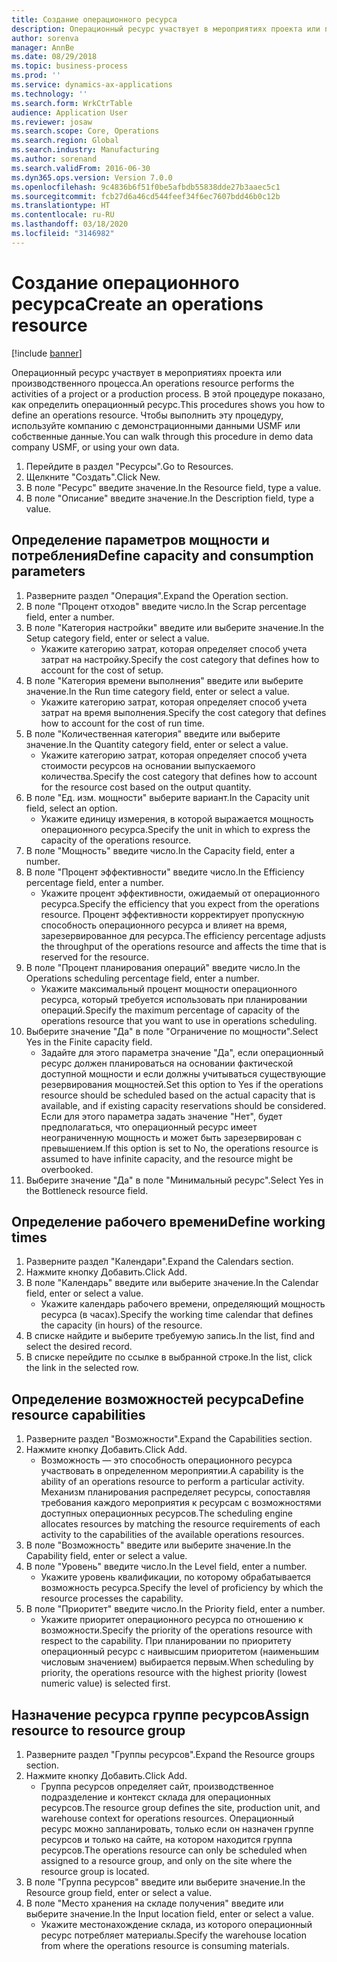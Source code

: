 ```yaml
---
title: Создание операционного ресурса
description: Операционный ресурс участвует в мероприятиях проекта или производственного процесса.
author: sorenva
manager: AnnBe
ms.date: 08/29/2018
ms.topic: business-process
ms.prod: ''
ms.service: dynamics-ax-applications
ms.technology: ''
ms.search.form: WrkCtrTable
audience: Application User
ms.reviewer: josaw
ms.search.scope: Core, Operations
ms.search.region: Global
ms.search.industry: Manufacturing
ms.author: sorenand
ms.search.validFrom: 2016-06-30
ms.dyn365.ops.version: Version 7.0.0
ms.openlocfilehash: 9c4836b6f51f0be5afbdb55838dde27b3aaec5c1
ms.sourcegitcommit: fcb27d6a46cd544feef34f6ec7607bdd46b0c12b
ms.translationtype: HT
ms.contentlocale: ru-RU
ms.lasthandoff: 03/18/2020
ms.locfileid: "3146982"
---
```

# <a name="create-an-operations-resource"></a><span data-ttu-id="58f89-103">Создание операционного ресурса</span><span class="sxs-lookup"><span data-stu-id="58f89-103">Create an operations resource</span></span>

[!include [banner](../../includes/banner.md)]

<span data-ttu-id="58f89-104">Операционный ресурс участвует в мероприятиях проекта или производственного процесса.</span><span class="sxs-lookup"><span data-stu-id="58f89-104">An operations resource performs the activities of a project or a production process.</span></span> <span data-ttu-id="58f89-105">В этой процедуре показано, как определить операционный ресурс.</span><span class="sxs-lookup"><span data-stu-id="58f89-105">This procedures shows you how to define an operations resource.</span></span> <span data-ttu-id="58f89-106">Чтобы выполнить эту процедуру, используйте компанию с демонстрационными данными USMF или собственные данные.</span><span class="sxs-lookup"><span data-stu-id="58f89-106">You can walk through this procedure in demo data company USMF, or using your own data.</span></span>

1. <span data-ttu-id="58f89-107">Перейдите в раздел "Ресурсы".</span><span class="sxs-lookup"><span data-stu-id="58f89-107">Go to Resources.</span></span>
2. <span data-ttu-id="58f89-108">Щелкните "Создать".</span><span class="sxs-lookup"><span data-stu-id="58f89-108">Click New.</span></span>
3. <span data-ttu-id="58f89-109">В поле "Ресурс" введите значение.</span><span class="sxs-lookup"><span data-stu-id="58f89-109">In the Resource field, type a value.</span></span>
4. <span data-ttu-id="58f89-110">В поле "Описание" введите значение.</span><span class="sxs-lookup"><span data-stu-id="58f89-110">In the Description field, type a value.</span></span>

## <a name="define-capacity-and-consumption-parameters"></a><span data-ttu-id="58f89-111">Определение параметров мощности и потребления</span><span class="sxs-lookup"><span data-stu-id="58f89-111">Define capacity and consumption parameters</span></span>
1. <span data-ttu-id="58f89-112">Разверните раздел "Операция".</span><span class="sxs-lookup"><span data-stu-id="58f89-112">Expand the Operation section.</span></span>
2. <span data-ttu-id="58f89-113">В поле "Процент отходов" введите число.</span><span class="sxs-lookup"><span data-stu-id="58f89-113">In the Scrap percentage field, enter a number.</span></span>
3. <span data-ttu-id="58f89-114">В поле "Категория настройки" введите или выберите значение.</span><span class="sxs-lookup"><span data-stu-id="58f89-114">In the Setup category field, enter or select a value.</span></span>
    * <span data-ttu-id="58f89-115">Укажите категорию затрат, которая определяет способ учета затрат на настройку.</span><span class="sxs-lookup"><span data-stu-id="58f89-115">Specify the cost category that defines how to account for the cost of setup.</span></span>  
4. <span data-ttu-id="58f89-116">В поле "Категория времени выполнения" введите или выберите значение.</span><span class="sxs-lookup"><span data-stu-id="58f89-116">In the Run time category field, enter or select a value.</span></span>
    * <span data-ttu-id="58f89-117">Укажите категорию затрат, которая определяет способ учета затрат на время выполнения.</span><span class="sxs-lookup"><span data-stu-id="58f89-117">Specify the cost category that defines how to account for the cost of run time.</span></span>  
5. <span data-ttu-id="58f89-118">В поле "Количественная категория" введите или выберите значение.</span><span class="sxs-lookup"><span data-stu-id="58f89-118">In the Quantity category field, enter or select a value.</span></span>
    * <span data-ttu-id="58f89-119">Укажите категорию затрат, которая определяет способ учета стоимости ресурсов на основании выпускаемого количества.</span><span class="sxs-lookup"><span data-stu-id="58f89-119">Specify the cost category that defines how to account for the resource cost based on the output quantity.</span></span>  
6. <span data-ttu-id="58f89-120">В поле "Ед. изм. мощности" выберите вариант.</span><span class="sxs-lookup"><span data-stu-id="58f89-120">In the Capacity unit field, select an option.</span></span>
    * <span data-ttu-id="58f89-121">Укажите единицу измерения, в которой выражается мощность операционного ресурса.</span><span class="sxs-lookup"><span data-stu-id="58f89-121">Specify the unit in which to express the capacity of the operations resource.</span></span>  
7. <span data-ttu-id="58f89-122">В поле "Мощность" введите число.</span><span class="sxs-lookup"><span data-stu-id="58f89-122">In the Capacity field, enter a number.</span></span>
8. <span data-ttu-id="58f89-123">В поле "Процент эффективности" введите число.</span><span class="sxs-lookup"><span data-stu-id="58f89-123">In the Efficiency percentage field, enter a number.</span></span>
    * <span data-ttu-id="58f89-124">Укажите процент эффективности, ожидаемый от операционного ресурса.</span><span class="sxs-lookup"><span data-stu-id="58f89-124">Specify the efficiency that you expect from the operations resource.</span></span> <span data-ttu-id="58f89-125">Процент эффективности корректирует пропускную способность операционного ресурса и влияет на время, зарезервированное для ресурса.</span><span class="sxs-lookup"><span data-stu-id="58f89-125">The efficiency percentage adjusts the throughput of the operations resource and affects the time that is reserved for the resource.</span></span>  
9. <span data-ttu-id="58f89-126">В поле "Процент планирования операций" введите число.</span><span class="sxs-lookup"><span data-stu-id="58f89-126">In the Operations scheduling percentage field, enter a number.</span></span>
    * <span data-ttu-id="58f89-127">Укажите максимальный процент мощности операционного ресурса, который требуется использовать при планировании операций.</span><span class="sxs-lookup"><span data-stu-id="58f89-127">Specify the maximum percentage of capacity of the operations resource that you want to use in operations scheduling.</span></span>  
10. <span data-ttu-id="58f89-128">Выберите значение "Да" в поле "Ограничение по мощности".</span><span class="sxs-lookup"><span data-stu-id="58f89-128">Select Yes in the Finite capacity field.</span></span>
    * <span data-ttu-id="58f89-129">Задайте для этого параметра значение "Да", если операционный ресурс должен планироваться на основании фактической доступной мощности и если должны учитываться существующие резервирования мощностей.</span><span class="sxs-lookup"><span data-stu-id="58f89-129">Set this option to Yes if the operations resource should be scheduled based on the actual capacity that is available, and if existing capacity reservations should be considered.</span></span> <span data-ttu-id="58f89-130">Если для этого параметра задать значение "Нет", будет предполагаться, что операционный ресурс имеет неограниченную мощность и может быть зарезервирован с превышением.</span><span class="sxs-lookup"><span data-stu-id="58f89-130">If this option is set to No, the operations resource is assumed to have infinite capacity, and the resource might be overbooked.</span></span>  
11. <span data-ttu-id="58f89-131">Выберите значение "Да" в поле "Минимальный ресурс".</span><span class="sxs-lookup"><span data-stu-id="58f89-131">Select Yes in the Bottleneck resource field.</span></span>

## <a name="define-working-times"></a><span data-ttu-id="58f89-132">Определение рабочего времени</span><span class="sxs-lookup"><span data-stu-id="58f89-132">Define working times</span></span>
1. <span data-ttu-id="58f89-133">Разверните раздел "Календари".</span><span class="sxs-lookup"><span data-stu-id="58f89-133">Expand the Calendars section.</span></span>
2. <span data-ttu-id="58f89-134">Нажмите кнопку Добавить.</span><span class="sxs-lookup"><span data-stu-id="58f89-134">Click Add.</span></span>
3. <span data-ttu-id="58f89-135">В поле "Календарь" введите или выберите значение.</span><span class="sxs-lookup"><span data-stu-id="58f89-135">In the Calendar field, enter or select a value.</span></span>
    * <span data-ttu-id="58f89-136">Укажите календарь рабочего времени, определяющий мощность ресурса (в часах).</span><span class="sxs-lookup"><span data-stu-id="58f89-136">Specify the working time calendar that defines the capacity (in hours) of the resource.</span></span>  
4. <span data-ttu-id="58f89-137">В списке найдите и выберите требуемую запись.</span><span class="sxs-lookup"><span data-stu-id="58f89-137">In the list, find and select the desired record.</span></span>
5. <span data-ttu-id="58f89-138">В списке перейдите по ссылке в выбранной строке.</span><span class="sxs-lookup"><span data-stu-id="58f89-138">In the list, click the link in the selected row.</span></span>

## <a name="define-resource-capabilities"></a><span data-ttu-id="58f89-139">Определение возможностей ресурса</span><span class="sxs-lookup"><span data-stu-id="58f89-139">Define resource capabilities</span></span>
1. <span data-ttu-id="58f89-140">Разверните раздел "Возможности".</span><span class="sxs-lookup"><span data-stu-id="58f89-140">Expand the Capabilities section.</span></span>
2. <span data-ttu-id="58f89-141">Нажмите кнопку Добавить.</span><span class="sxs-lookup"><span data-stu-id="58f89-141">Click Add.</span></span>
    * <span data-ttu-id="58f89-142">Возможность — это способность операционного ресурса участвовать в определенном мероприятии.</span><span class="sxs-lookup"><span data-stu-id="58f89-142">A capability is the ability of an operations resource to perform a particular activity.</span></span> <span data-ttu-id="58f89-143">Механизм планирования распределяет ресурсы, сопоставляя требования каждого мероприятия к ресурсам с возможностями доступных операционных ресурсов.</span><span class="sxs-lookup"><span data-stu-id="58f89-143">The scheduling engine allocates resources by matching the resource requirements of each activity to the capabilities of the available operations resources.</span></span>  
3. <span data-ttu-id="58f89-144">В поле "Возможность" введите или выберите значение.</span><span class="sxs-lookup"><span data-stu-id="58f89-144">In the Capability field, enter or select a value.</span></span>
4. <span data-ttu-id="58f89-145">В поле "Уровень" введите число.</span><span class="sxs-lookup"><span data-stu-id="58f89-145">In the Level field, enter a number.</span></span>
    * <span data-ttu-id="58f89-146">Укажите уровень квалификации, по которому обрабатывается возможность ресурса.</span><span class="sxs-lookup"><span data-stu-id="58f89-146">Specify the level of proficiency by which the resource processes the capability.</span></span>  
5. <span data-ttu-id="58f89-147">В поле "Приоритет" введите число.</span><span class="sxs-lookup"><span data-stu-id="58f89-147">In the Priority field, enter a number.</span></span>
    * <span data-ttu-id="58f89-148">Укажите приоритет операционного ресурса по отношению к возможности.</span><span class="sxs-lookup"><span data-stu-id="58f89-148">Specify the priority of the operations resource with respect to the capability.</span></span> <span data-ttu-id="58f89-149">При планировании по приоритету операционный ресурс с наивысшим приоритетом (наименьшим числовым значением) выбирается первым.</span><span class="sxs-lookup"><span data-stu-id="58f89-149">When scheduling by priority, the operations resource with the highest priority (lowest numeric value) is selected first.</span></span>  

## <a name="assign-resource-to-resource-group"></a><span data-ttu-id="58f89-150">Назначение ресурса группе ресурсов</span><span class="sxs-lookup"><span data-stu-id="58f89-150">Assign resource to resource group</span></span>
1. <span data-ttu-id="58f89-151">Разверните раздел "Группы ресурсов".</span><span class="sxs-lookup"><span data-stu-id="58f89-151">Expand the Resource groups section.</span></span>
2. <span data-ttu-id="58f89-152">Нажмите кнопку Добавить.</span><span class="sxs-lookup"><span data-stu-id="58f89-152">Click Add.</span></span>
    * <span data-ttu-id="58f89-153">Группа ресурсов определяет сайт, производственное подразделение и контекст склада для операционных ресурсов.</span><span class="sxs-lookup"><span data-stu-id="58f89-153">The resource group defines the site, production unit, and warehouse context for operations resources.</span></span> <span data-ttu-id="58f89-154">Операционный ресурс можно запланировать, только если он назначен группе ресурсов и только на сайте, на котором находится группа ресурсов.</span><span class="sxs-lookup"><span data-stu-id="58f89-154">The operations resource can only be scheduled when assigned to a resource group, and only on the site where the resource group is located.</span></span>  
3. <span data-ttu-id="58f89-155">В поле "Группа ресурсов" введите или выберите значение.</span><span class="sxs-lookup"><span data-stu-id="58f89-155">In the Resource group field, enter or select a value.</span></span>
4. <span data-ttu-id="58f89-156">В поле "Место хранения на складе получения" введите или выберите значение.</span><span class="sxs-lookup"><span data-stu-id="58f89-156">In the Input location field, enter or select a value.</span></span>
    * <span data-ttu-id="58f89-157">Укажите местонахождение склада, из которого операционный ресурс потребляет материалы.</span><span class="sxs-lookup"><span data-stu-id="58f89-157">Specify the warehouse location from where the operations resource is consuming materials.</span></span>  

